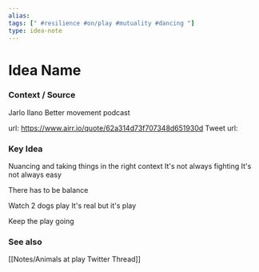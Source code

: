```yaml
---
alias: 
tags: [" #resilience #on/play #mutuality #dancing "]
type: idea-note
---
```

# Idea Name

### Context / Source
Jarlo Ilano
Better movement podcast

url: https://www.airr.io/quote/62a314d73f707348d651930d
Tweet url: 

### Key Idea

Nuancing and taking things in the right context
It's not always fighting
It's not always easy

There has to be balance

Watch 2 dogs play
It's real but it's play

Keep the play going

### See also

[[Notes/Animals at play Twitter Thread]]